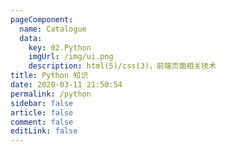 ```yaml
---
pageComponent: 
  name: Catalogue
  data: 
    key: 02.Python
    imgUrl: /img/ui.png
    description: html(5)/css(3)，前端页面相关技术
title: Python 知识
date: 2020-03-11 21:50:54
permalink: /python
sidebar: false
article: false
comment: false
editLink: false
---
```

